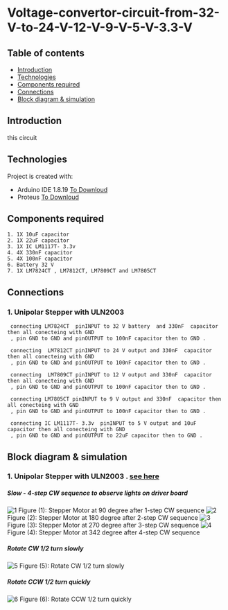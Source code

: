 # Voltage-convertor-circuit-from-32-V-to-24-V-12-V-9-V-5-V-3.3-V


## Table of contents
* [Introduction](#Introduction)
* [Technologies](#technologies)
* [Components required](#Components-required)
* [Connections](#Connections)
* [Block diagram & simulation ](#Block-diagram-&-simulation)



## Introduction
 this circuit 
  


## Technologies
Project is created with:
* Arduino IDE 1.8.19 [To Downloud](https://www.arduino.cc/en/software)
* Proteus [To Downloud](https://www.labcenter.com/simulation/)
	
## Components required

    1. 1X 10uF capacitor
    2. 1X 22uF capacitor
    3. 1X IC LM1117T- 3.3v 
    4. 4X 330nF capacitor 
    5. 4X 100nF capacitor 
    6. Battery 32 V
    7. 1X LM7824CT , LM7812CT, LM7809CT and LM7805CT
    
    
    

    
## Connections

### 1. Unipolar Stepper with ULN2003

     connecting LM7824CT  pinINPUT to 32 V battery  and 330nF  capacitor then all conecteing with GND
     , pin GND to GND and pinOUTPUT to 100nF capacitor then to GND .
     
     connecting  LM7812CT pinINPUT to 24 V output and 330nF  capacitor then all conecteing with GND
     , pin GND to GND and pinOUTPUT to 100nF capacitor then to GND .
 
     connecting  LM7809CT pinINPUT to 12 V output and 330nF  capacitor then all conecteing with GND
     , pin GND to GND and pinOUTPUT to 100nF capacitor then to GND .
     
     connecting LM7805CT pinINPUT to 9 V output and 330nF  capacitor then all conecteing with GND
     , pin GND to GND and pinOUTPUT to 100nF capacitor then to GND .
     
     connecting IC LM1117T- 3.3v  pinINPUT to 5 V output and 10uF  capacitor then all conecteing with GND
     , pin GND to GND and pinOUTPUT to 22uF capacitor then to GND .
     
     
     
## Block diagram & simulation
### 1. Unipolar Stepper with ULN2003 . [see here](https://github.com/Wafaa-Almadhoun/Stepper-motor-using-Arduino-UNO-R3-/blob/main/stepper%20using%20ULN2003.pdsprj)
##### Slow - 4-step CW sequence to observe lights on driver board
![1](https://user-images.githubusercontent.com/64277741/179306291-f9684758-deaf-4828-9520-757a142ba537.PNG)
Figure (1): Stepper Motor at 90 degree after 1-step CW sequence
![2](https://user-images.githubusercontent.com/64277741/179307189-82e1089f-4cbb-403a-b78c-a4c990c24522.PNG)
Figure (2): Stepper Motor at 180 degree after 2-step CW sequence
![3](https://user-images.githubusercontent.com/64277741/179307421-bbcf698d-139f-4d30-aae9-9546c057fb68.PNG)
Figure (3): Stepper Motor at 270 degree after 3-step CW sequence
![4](https://user-images.githubusercontent.com/64277741/179307644-0f9d39bf-591d-45a1-b9c4-d38ec8528d7d.PNG)
Figure (4): Stepper Motor at 342 degree after 4-step CW sequence
##### Rotate CW 1/2 turn slowly
![5](https://user-images.githubusercontent.com/64277741/179308867-85dbccdc-5070-4164-82c7-9776d4b09fc9.PNG)
Figure (5): Rotate CW 1/2 turn slowly
##### Rotate CCW 1/2 turn quickly
![6](https://user-images.githubusercontent.com/64277741/179309329-1eed85e5-3f0d-48a3-b2be-3d9a40e71869.PNG)
Figure (6): Rotate CCW 1/2 turn quickly


